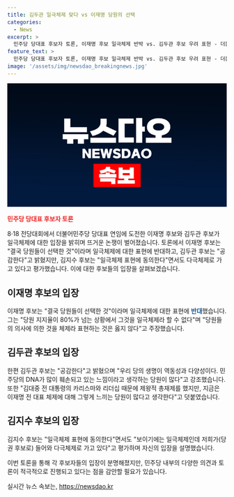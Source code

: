 ```yaml
---
title: 김두관 일극체제 맞다 vs 이재명 당원의 선택
categories:
  - News
excerpt: >
  민주당 당대표 후보자 토론, 이재명 후보 일극체제 반박 vs. 김두관 후보 우려 표현 - 더불어민주당 8·18 전당대회 당대표 후보자 토론회에서 이재명 후보는 일극체제에 대한 반대를 피력하며 당원들의 선택을 강조했다. 반면 김두관 후보는 이를 공감하며 민주당 DNA의 훼손을 우려했고, 김지수 후보는 일극체제에 동의하지만 다극체제로 전환 중이라고 설명했다. 각 후보들의 다른 관점과 입장이 대중의 이목을 끌었다.
feature_text: >
  민주당 당대표 후보자 토론, 이재명 후보 일극체제 반박 vs. 김두관 후보 우려 표현 - 더불어민주당 8·18 전당대회 당대표 후보자 토론회에서 이재명 후보는 일극체제에 대한 반대를 피력하며 당원들의 선택을 강조했다. 반면 김두관 후보는 이를 공감하며 민주당 DNA의 훼손을 우려했고, 김지수 후보는 일극체제에 동의하지만 다극체제로 전환 중이라고 설명했다. 각 후보들의 다른 관점과 입장이 대중의 이목을 끌었다.
image: '/assets/img/newsdao_breakingnews.jpg'
---
```


<p><img src="/assets/img/newsdao_breakingnews.jpg" alt="flaretime 속보" /></p>

<p><b><span style="color: #ee2323;">민주당 당대표 후보자 토론</span></b></p>

<p>8·18 전당대회에서 더불어민주당 당대표 연임에 도전한 이재명 후보와 김두관 후보가 일극체제에 대한 입장을 밝히며 뜨거운 논쟁이 벌어졌습니다. 토론에서 이재명 후보는 "결국 당원들이 선택한 것"이라며 일극체제에 대한 표현에 반대하고, 김두관 후보는 "공감한다"고 밝혔지만, 김지수 후보는 "일극체제 표현에 동의한다"면서도 다극체제로 가고 있다고 평가했습니다. 이에 대한 후보들의 입장을 살펴보겠습니다.</p>

<h2 data-ke-size="size26">이재명 후보의 입장</h2>

<p>이재명 후보는 "결국 당원들이 선택한 것"이라며 일극체제에 대한 표현에 <b><span style="color: #1a5490;">반대</span></b>했습니다. 그는 "당원 지지율이 80%가 넘는 상황에서 그것을 일극체제라 할 수 없다"며 "당원들의 의사에 의한 것을 체제라 표현하는 것은 옳지 않다"고 주장했습니다.</p>

<h2 data-ke-size="size26">김두관 후보의 입장</h2>

<p>한편 김두관 후보는 "공감한다"고 밝혔으며 "우리 당의 생명이 역동성과 다양성이다. 민주당의 DNA가 많이 훼손되고 있는 느낌이라고 생각하는 당원이 많다"고 강조했습니다. 또한 "김대중 전 대통령의 카리스마와 리더십 때문에 제왕적 총재제를 했지만, 지금은 이재명 전 대표 체제에 대해 그렇게 느끼는 당원이 많다고 생각한다"고 덧붙였습니다.</p>

<h2 data-ke-size="size26">김지수 후보의 입장</h2>

<p>김지수 후보는 "일극체제 표현에 동의한다"면서도 "보이기에는 일극체제인데 저희가(당권 후보로) 들어와 다극체제로 가고 있다"고 평가하며 자신의 입장을 설명했습니다.</p>

<p>이번 토론을 통해 각 후보자들의 입장이 분명해졌지만, 민주당 내부의 다양한 의견과 토론이 적극적으로 진행되고 있다는 점을 감안할 필요가 있습니다.</p>
실시간 뉴스 속보는, <a href="https://newsdao.kr" rel="dofollow">https://newsdao.kr</a>


